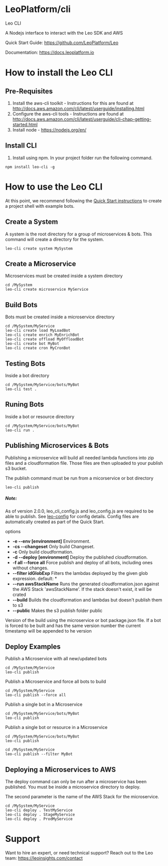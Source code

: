 LeoPlatform/cli
===================

Leo CLI

A Nodejs interface to interact with the Leo SDK and AWS

Quick Start Guide: https://github.com/LeoPlatform/Leo

Documentation: https://docs.leoplatform.io

How to install the Leo CLI
===================================

Pre-Requisites
--------------
1. Install the aws-cli toolkit - Instructions for this are found at http://docs.aws.amazon.com/cli/latest/userguide/installing.html
2. Configure the aws-cli tools - Instructions are found at http://docs.aws.amazon.com/cli/latest/userguide/cli-chap-getting-started.html
3. Install node - https://nodejs.org/en/

Install CLI
-----------
1. Install using npm.  In your project folder run the following command.

```
npm install leo-cli -g
```

How to use the Leo CLI
===================================

At this point, we recommend following the [Quick Start instructions](https://github.com/LeoPlatform/Leo#step-3-create-a-quickstart-project) to create a project shell with example bots.

Create a System
---------------
A system is the root directory for a group of microservices & bots.  This command will create a directory for the system.

```
leo-cli create system MySystem
```

Create a Microservice
---------------
Microservices must be created inside a system directory

```
cd /MySystem
leo-cli create microservice MyService
```


Build Bots
-----------------
Bots must be created inside a microservice directory

```
cd /MySystem/MyService
leo-cli create load MyLoadBot
leo-cli create enrich MyEnrichBot
leo-cli create offload MyOffloadBot
leo-cli create bot MyBot
leo-cli create cron MyCronBot
```

Testing Bots
-------------------
Inside a bot directory

```
cd /MySystem/MyService/bots/MyBot
leo-cli test .
```

Runing Bots
-----------
Inside a bot or resource directory

```
cd /MySystem/MyService/bots/MyBot
leo-cli run .
```

Publishing Microservices & Bots
-------------------------------------
Publishing a microservice will build all needed lambda functions into zip files and a cloudformation file.  Those files are then uploaded to your publish s3 bucket.

The publish command must be run from a micorservice or bot directory

```
leo-cli publish
```
##### Note:
As of version 2.0.0, leo_cli_config.js and leo_config.js are required to be able to publish.
See [leo-config](https://github.com/LeoPlatform/leo-config) for config details. Config files are automatically created as part of the Quick Start.

options
* **-e --env [environment]**        Environment.
* **-cs --changeset**               Only build Changeset.
* **-c**                            Only build cloudformation.
* **-d --deploy [environment]**     Deploy the published cloudformation.
* **-f all --force all**            Force publish and deploy of all bots, including ones without changes.
* **--filter idGlobExp**			Filters the lambdas deployed by the given glob expression. default: *
* **--run awsStackName**			Runs the generated cloudformation.json against the AWS Stack 'awsStackName'.  If the stack doesn't exist, it will be crated
* **--build**						Builds the cloudformation and lambdas but doesn't publish them to s3
* **--public**						Makes the s3 publish folder public

Version of the build using the microservice or bot package.json file.  If a bot is forced to be built and has the same version number the current timestamp will be appended to he version

Deploy Examples
---------------

Publish a Microservice with all new/updated bots

```
cd /MySystem/MyService
leo-cli publish 
```  


Publish a Microservice and force all bots to build

```
cd /MySystem/MyService
leo-cli publish --force all
```  


Publish a single bot in a Microservice

```
cd /MySystem/MyService/bots/MyBot
leo-cli publish
```  


Publish a single bot or resource in a Microservice

```
cd /MySystem/MyService/bots/MyBot
leo-cli publish 
```  

```
cd /MySystem/MyService
leo-cli publish --filter MyBot
```  


Deploying a Microservices to AWS
-------------------------------------

The deploy command can only be run after a microservice has been published.  You must be inside a microservice directory to deploy.

The second parameter is the name of the AWS Stack for the microservice.

```
cd /MySystem/MyService
leo-cli deploy . TestMyService
leo-cli deploy . StageMyService
leo-cli deploy . ProdMyService
```

# Support
Want to hire an expert, or need technical support? Reach out to the Leo team: https://leoinsights.com/contact
